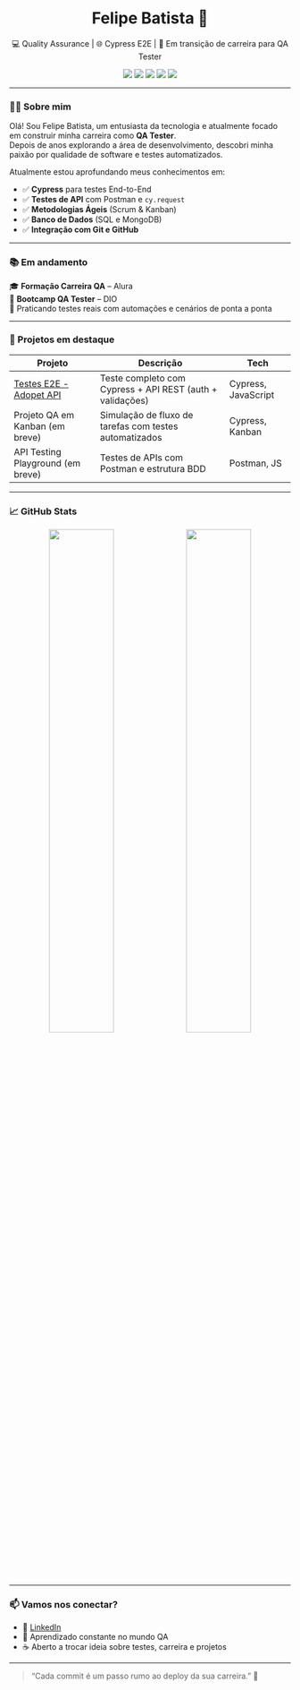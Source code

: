 <h1 align="center">Felipe Batista 👋</h1>

<p align="center">
  💻 Quality Assurance | 🌐 Cypress E2E | 🚀 Em transição de carreira para QA Tester
</p>

<p align="center">
  <img src="https://img.shields.io/badge/build-success-brightgreen" />
  <img src="https://img.shields.io/badge/QA%20Status-In%20Progress-blue" />
  <img src="https://img.shields.io/badge/TechStack-Cypress%20%7C%20Postman%20%7C%20SQL-orange" />
  <img src="https://img.shields.io/github/followers/fehh48?label=Follow&style=social" />
  <img src="https://img.shields.io/badge/status-slkiss💋-pink" />
</p>

---

### 👨‍💻 Sobre mim

Olá! Sou Felipe Batista, um entusiasta da tecnologia e atualmente focado em construir minha carreira como **QA Tester**.  
Depois de anos explorando a área de desenvolvimento, descobri minha paixão por qualidade de software e testes automatizados.

Atualmente estou aprofundando meus conhecimentos em:
- ✅ **Cypress** para testes End-to-End
- ✅ **Testes de API** com Postman e `cy.request`
- ✅ **Metodologias Ágeis** (Scrum & Kanban)
- ✅ **Banco de Dados** (SQL e MongoDB)
- ✅ **Integração com Git e GitHub**

---

### 📚 Em andamento

🎓 **Formação Carreira QA** – Alura  
🚀 **Bootcamp QA Tester** – DIO  
🔧 Praticando testes reais com automações e cenários de ponta a ponta

---

### 🧪 Projetos em destaque

| Projeto | Descrição | Tech |
|--------|-----------|------|
| [Testes E2E - Adopet API](https://github.com/fehh48) | Teste completo com Cypress + API REST (auth + validações) | Cypress, JavaScript |
| Projeto QA em Kanban (em breve) | Simulação de fluxo de tarefas com testes automatizados | Cypress, Kanban |
| API Testing Playground (em breve) | Testes de APIs com Postman e estrutura BDD | Postman, JS |

---

### 📈 GitHub Stats

<p align="center">
  <img width="48%" src="https://github-readme-stats.vercel.app/api?username=fehh48&show_icons=true&theme=radical" />
  <img width="48%" src="https://github-readme-stats.vercel.app/api/top-langs/?username=fehh48&layout=compact&theme=radical" />
</p>

---

### 📫 Vamos nos conectar?

- 💼 [LinkedIn](https://www.linkedin.com/in/felipe-batista-024a5b208/)
- 🧠 Aprendizado constante no mundo QA
- ☕ Aberto a trocar ideia sobre testes, carreira e projetos

---

> “Cada commit é um passo rumo ao deploy da sua carreira.” 🚀
